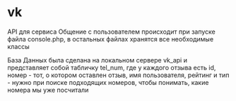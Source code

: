 # vk
API для сервиса
Общение с пользователем происходит при запуске файла console.php, в остальных файлах хранятся все необходимые классы

База Данных была сделана на локальном сервере vk_api и представляет собой табличку tel_num, где у каждого отзыва есть id, номер - тот, о котором оставлен отзыв, имя пользователя, рейтинг и тип - нужно при поиске подходящих номеров, чтобы понимать, какие номера мы уже посчитали
